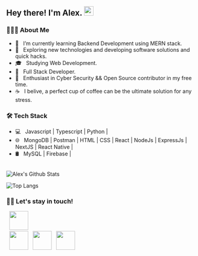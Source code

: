 <h2> Hey there! I'm Alex. <img src="https://github.com/souvikguria98/souvikguria98/blob/master/Hi.gif" width="25"></h2>


<h3> 👨🏻‍💻 About Me </h3>

- 🔭 &nbsp; I’m currently learning Backend Development using MERN stack.
- 🤔 &nbsp; Exploring new technologies and developing software solutions and quick hacks.
- 🎓 &nbsp; Studying Web Development.
- 💼 &nbsp; Full Stack Developer.
- 🌱 &nbsp; Enthusiast in Cyber Security && Open Source contributor in my free time.
- ☕ &nbsp; I belive, a perfect cup of coffee can be the ultimate solution for any stress. 

<h3>🛠 Tech Stack</h3>

- 💻 &nbsp; Javascript | Typescript | Python |   
- 🌐 &nbsp; MongoDB | Postman | HTML | CSS |  React | NodeJs | ExpressJs | NextJS  | React Native |
- 🛢 &nbsp; MySQL | Firebase |

<br>
<img align="center" src="https://github-readme-stats.vercel.app/api?username=itsaalexk&include_all_commits=true&count_private=true&show_icons=true&line_height=20&title_color=7A7ADB&icon_color=2234AE&text_color=D3D3D3&bg_color=0,000000,130F40" alt="Alex's Github Stats">
</br>

![Top Langs](https://github-readme-stats.vercel.app/api/top-langs/?username=itsaalexk&layout=compact&text_color=daf7dc&bg_color=151515)

<h3> 🤝🏻 Let's stay in touch! </h3>

<p align="right">
 
  &nbsp; <a href="https://www.instagram.com/itsaalexk/" target="_blank" rel="noopener noreferrer"><img src="https://img.icons8.com/plasticine/100/000000/instagram-new.png" width="50" /></a>  
  &nbsp; <a href="https://www.linkedin.com/in/alex-kononenko-17a2a524b/" target="_blank" rel="noopener noreferrer"><img src="https://img.icons8.com/plasticine/100/000000/linkedin.png" width="50" /></a>
  &nbsp; <a href="mailto:alexkononenko6@protonmail.com" target="_blank" rel="noopener noreferrer"><img src="https://img.icons8.com/plasticine/100/000000/gmail.png"  width="50" /></a>
   &nbsp; <a href="https://main-site-itsaalexk.vercel.app/" target="_blank" rel="noopener noreferrer"><img src="https://user-images.githubusercontent.com/106255458/211166536-97557a7a-67ce-49fa-9e89-adcf59097dd4.png"
 width="50" /></a>  

 
</p>
